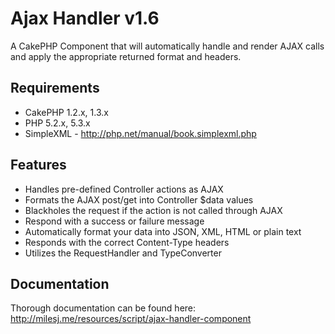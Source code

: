 # Ajax Handler v1.6 #

A CakePHP Component that will automatically handle and render AJAX calls and apply the appropriate returned format and headers.

## Requirements ##

* CakePHP 1.2.x, 1.3.x
* PHP 5.2.x, 5.3.x
* SimpleXML - http://php.net/manual/book.simplexml.php

## Features ##

* Handles pre-defined Controller actions as AJAX
* Formats the AJAX post/get into Controller $data values
* Blackholes the request if the action is not called through AJAX
* Respond with a success or failure message
* Automatically format your data into JSON, XML, HTML or plain text
* Responds with the correct Content-Type headers
* Utilizes the RequestHandler and TypeConverter

## Documentation ##

Thorough documentation can be found here: http://milesj.me/resources/script/ajax-handler-component
